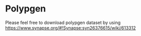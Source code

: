 # Polypgen

Please feel free to download polypgen dataset by using https://www.synapse.org/#!Synapse:syn26376615/wiki/613312
